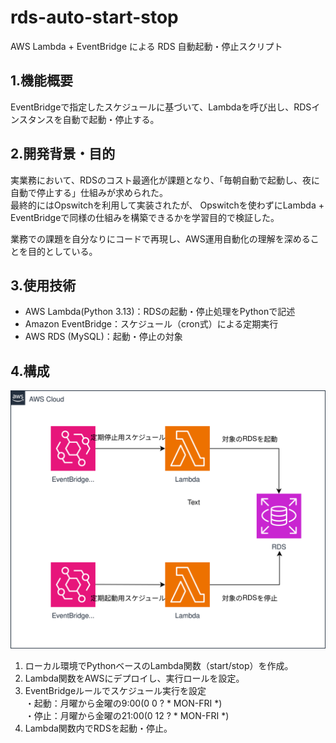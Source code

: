 # rds-auto-start-stop
AWS Lambda + EventBridge による RDS 自動起動・停止スクリプト

## 1.機能概要
EventBridgeで指定したスケジュールに基づいて、Lambdaを呼び出し、RDSインスタンスを自動で起動・停止する。

## 2.開発背景・目的
実業務において、RDSのコスト最適化が課題となり、「毎朝自動で起動し、夜に自動で停止する」仕組みが求められた。  
最終的にはOpswitchを利用して実装されたが、  Opswitchを使わずにLambda + EventBridgeで同様の仕組みを構築できるかを学習目的で検証した。

業務での課題を自分なりにコードで再現し、AWS運用自動化の理解を深めることを目的としている。

## 3.使用技術
- AWS Lambda(Python 3.13)：RDSの起動・停止処理をPythonで記述  
- Amazon EventBridge：スケジュール（cron式）による定期実行  
- AWS RDS (MySQL)：起動・停止の対象  

## 4.構成
![Architecture](./docs/architecture.svg)

1. ローカル環境でPythonベースのLambda関数（start/stop）を作成。
2. Lambda関数をAWSにデプロイし、実行ロールを設定。
3. EventBridgeルールでスケジュール実行を設定  
・起動：月曜から金曜の9:00(0 0 ? * MON-FRI *)  
・停止：月曜から金曜の21:00(0 12 ? * MON-FRI *)
4. Lambda関数内でRDSを起動・停止。
